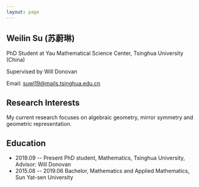 ```yaml
---
layout: page
---
```


## Weilin Su (苏蔚琳)



PhD Student at Yau Mathematical Science Center, Tsinghua University (China)


Supervised by Will Donovan


Email: suwl19@mails.tsinghua.edu.cn



## Research Interests

My current research focuses on algebraic geometry, mirror symmetry and geometric representation.


## Education

- 2019.09 -- Present  PhD student, Mathematics, Tsinghua University, Advisor: Will Donovan
- 2015.08 -- 2019.06  Bachelor, Mathematics and Applied Mathematics, Sun Yat-sen University
